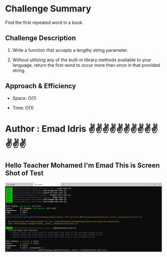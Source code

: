 # Challenge Summary
<!-- Short summary or background information -->
Find the first repeated word in a book.

## Challenge Description
<!-- Description of the challenge -->
1. Write a function that accepts a lengthy string parameter.

1. Without utilizing any of the built-in library methods available to your language, return the first word to occur more than once in that provided string.

## Approach & Efficiency
<!-- What approach did you take? Why? What is the Big O space/time for this approach? -->
- Space: O(1)

- Time: O(1)

# Author : Emad Idris ✌✌✌✌✌✌✌✌✌✌✌✌✌


## Hello Teacher Mohamed I'm Emad This is Screen Shot of Test

![Test](./ScreenShot/cc31Test.JPG)